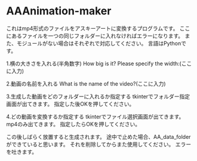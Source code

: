 # AAAnimation-maker

これはmp4形式のファイルをアスキーアートに変換するプログラムです。
ここにあるファイルを一つの同じフォルダーに入れなければエラーになります。
また、モジュールがない場合はそれぞれで対応してください。
言語はPythonです。

1.横の大きさを入れる(半角数字)
How big is it?
Please specify the width:(ここに入力)

2.動画の名前を入れる
What is the name of the video?(ここに入力)

3.生成した動画をどのフォルダーに入れるか指定する
tkinterでフォルダー指定画面が出てきます。
指定した後OKを押してください。

4.どの動画を変換するか指定する
tkinterでファイル選択画面が出てきます。
mp4のみ出てきます。
指定したらOKを押してください。

この後しばらく放置すると生成されます。
途中で止めた場合、AA_data_folderができていると思います。
それを削除してからまた使用してください。
エラーを吐きます。
